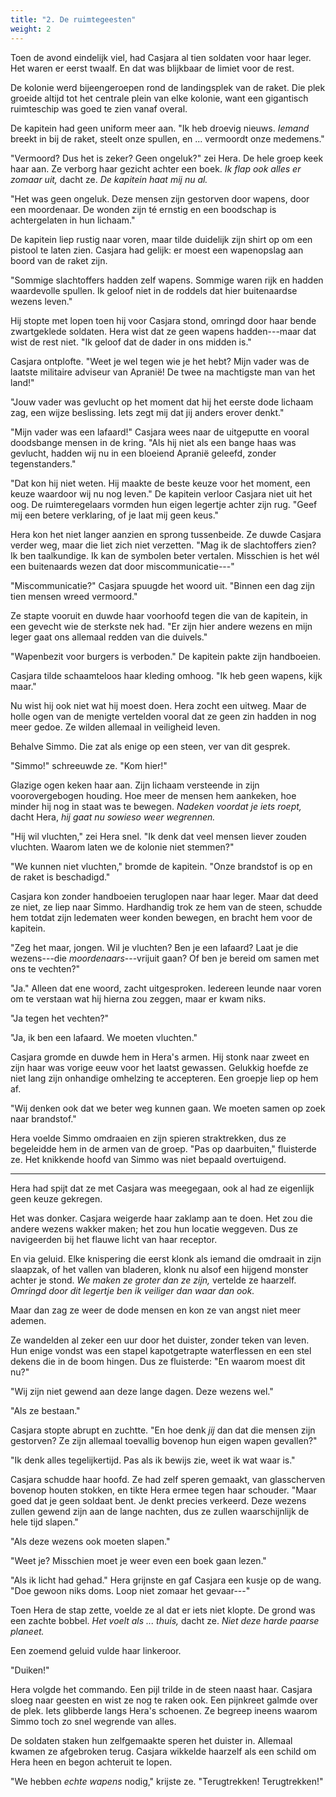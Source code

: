 ```yaml
---
title: "2. De ruimtegeesten"
weight: 2
---
```


Toen de avond eindelijk viel, had Casjara al tien soldaten voor haar leger. Het waren er eerst twaalf. En dat was blijkbaar de limiet voor de rest. 

De kolonie werd bijeengeroepen rond de landingsplek van de raket. Die plek groeide altijd tot het centrale plein van elke kolonie, want een gigantisch ruimteschip was goed te zien vanaf overal.

De kapitein had geen uniform meer aan. "Ik heb droevig nieuws. _Iemand_ breekt in bij de raket, steelt onze spullen, en ... vermoordt onze medemens."

"Vermoord? Dus het is zeker? Geen ongeluk?" zei Hera. De hele groep keek haar aan. Ze verborg haar gezicht achter een boek. _Ik flap ook alles er zomaar uit,_ dacht ze. _De kapitein haat mij nu al._

"Het was geen ongeluk. Deze mensen zijn gestorven door wapens, door een moordenaar. De wonden zijn té ernstig en een boodschap is achtergelaten in hun lichaam." 

De kapitein liep rustig naar voren, maar tilde duidelijk zijn shirt op om een pistool te laten zien. Casjara had gelijk: er moest een wapenopslag aan boord van de raket zijn. 

"Sommige slachtoffers hadden zelf wapens. Sommige waren rijk en hadden waardevolle spullen. Ik geloof niet in de roddels dat hier buitenaardse wezens leven."

Hij stopte met lopen toen hij voor Casjara stond, omringd door haar bende zwartgeklede soldaten. Hera wist dat ze geen wapens hadden---maar dat wist de rest niet. "Ik geloof dat de dader in ons midden is."

Casjara ontplofte. "Weet je wel tegen wie je het hebt? Mijn vader was de laatste militaire adviseur van Apranië! De twee na machtigste man van het land!"

"Jouw vader was gevlucht op het moment dat hij het eerste dode lichaam zag, een wijze beslissing. Iets zegt mij dat jij anders erover denkt."

"Mijn vader was een lafaard!" Casjara wees naar de uitgeputte en vooral doodsbange mensen in de kring. "Als hij niet als een bange haas was gevlucht, hadden wij nu in een bloeiend Apranië geleefd, zonder tegenstanders."

"Dat kon hij niet weten. Hij maakte de beste keuze voor het moment, een keuze waardoor wij nu nog leven." De kapitein verloor Casjara niet uit het oog. De ruimteregelaars vormden hun eigen legertje achter zijn rug. "Geef mij een betere verklaring, of je laat mij geen keus."

Hera kon het niet langer aanzien en sprong tussenbeide. Ze duwde Casjara verder weg, maar die liet zich niet verzetten. "Mag ik de slachtoffers zien? Ik ben taalkundige. Ik kan de symbolen beter vertalen. Misschien is het wél een buitenaards wezen dat door miscommunicatie---"

"Miscommunicatie?" Casjara spuugde het woord uit. "Binnen een dag zijn tien mensen wreed vermoord."

Ze stapte vooruit en duwde haar voorhoofd tegen die van de kapitein, in een gevecht wie de sterkste nek had. "Er zijn hier andere wezens en mijn leger gaat ons allemaal redden van die duivels."

"Wapenbezit voor burgers is verboden." De kapitein pakte zijn handboeien.

Casjara tilde schaamteloos haar kleding omhoog. "Ik heb geen wapens, kijk maar."

Nu wist hij ook niet wat hij moest doen. Hera zocht een uitweg. Maar de holle ogen van de menigte vertelden vooral dat ze geen zin hadden in nog meer gedoe. Ze wilden allemaal in veiligheid leven.

Behalve Simmo. Die zat als enige op een steen, ver van dit gesprek.

"Simmo!" schreeuwde ze. "Kom hier!"

Glazige ogen keken haar aan. Zijn lichaam versteende in zijn voorovergebogen houding. Hoe meer de mensen hem aankeken, hoe minder hij nog in staat was te bewegen. _Nadeken voordat je iets roept,_ dacht Hera, _hij gaat nu sowieso weer wegrennen._

"Hij wil vluchten," zei Hera snel. "Ik denk dat veel mensen liever zouden vluchten. Waarom laten we de kolonie niet stemmen?"

"We kunnen niet vluchten," bromde de kapitein. "Onze brandstof is op en de raket is beschadigd."

Casjara kon zonder handboeien teruglopen naar haar leger. Maar dat deed ze niet, ze liep naar Simmo. Hardhandig trok ze hem van de steen, schudde hem totdat zijn ledematen weer konden bewegen, en bracht hem voor de kapitein.

"Zeg het maar, jongen. Wil je vluchten? Ben je een lafaard? Laat je die wezens---die _moordenaars_---vrijuit gaan? Of ben je bereid om samen met ons te vechten?"

"Ja." Alleen dat ene woord, zacht uitgesproken. Iedereen leunde naar voren om te verstaan wat hij hierna zou zeggen, maar er kwam niks.

"Ja tegen het vechten?"

"Ja, ik ben een lafaard. We moeten vluchten."

Casjara gromde en duwde hem in Hera's armen. Hij stonk naar zweet en zijn haar was vorige eeuw voor het laatst gewassen. Gelukkig hoefde ze niet lang zijn onhandige omhelzing te accepteren. Een groepje liep op hem af. 

"Wij denken ook dat we beter weg kunnen gaan. We moeten samen op zoek naar brandstof."

Hera voelde Simmo omdraaien en zijn spieren straktrekken, dus ze begeleidde hem in de armen van de groep. "Pas op daarbuiten," fluisterde ze. Het knikkende hoofd van Simmo was niet bepaald overtuigend.

___

Hera had spijt dat ze met Casjara was meegegaan, ook al had ze eigenlijk geen keuze gekregen.

Het was donker. Casjara weigerde haar zaklamp aan te doen. Het zou die andere wezens wakker maken; het zou hun locatie weggeven. Dus ze navigeerden bij het flauwe licht van haar receptor.

En via geluid. Elke knispering die eerst klonk als iemand die omdraait in zijn slaapzak, of het vallen van bladeren, klonk nu alsof een hijgend monster achter je stond. _We maken ze groter dan ze zijn,_ vertelde ze haarzelf. _Omringd door dit legertje ben ik veiliger dan waar dan ook._ 

Maar dan zag ze weer de dode mensen en kon ze van angst niet meer ademen. 

Ze wandelden al zeker een uur door het duister, zonder teken van leven. Hun enige vondst was een stapel kapotgetrapte waterflessen en een stel dekens die in de boom hingen. Dus ze fluisterde: "En waarom moest dit nu?"

"Wij zijn niet gewend aan deze lange dagen. Deze wezens wel."

"Als ze bestaan."

Casjara stopte abrupt en zuchtte. "En hoe denk _jij_ dan dat die mensen zijn gestorven? Ze zijn allemaal toevallig bovenop hun eigen wapen gevallen?"

"Ik denk alles tegelijkertijd. Pas als ik bewijs zie, weet ik wat waar is."

Casjara schudde haar hoofd. Ze had zelf speren gemaakt, van glasscherven bovenop houten stokken, en tikte Hera ermee tegen haar schouder. "Maar goed dat je geen soldaat bent. Je denkt precies verkeerd. Deze wezens zullen gewend zijn aan de lange nachten, dus ze zullen waarschijnlijk de hele tijd slapen."

"Als deze wezens ook moeten slapen."

"Weet je? Misschien moet je weer even een boek gaan lezen."

"Als ik licht had gehad." Hera grijnste en gaf Casjara een kusje op de wang. "Doe gewoon niks doms. Loop niet zomaar het gevaar---"

Toen Hera de stap zette, voelde ze al dat er iets niet klopte. De grond was een zachte bobbel. _Het voelt als ... thuis,_ dacht ze. _Niet deze harde paarse planeet._

Een zoemend geluid vulde haar linkeroor. 

"Duiken!" 

Hera volgde het commando. Een pijl trilde in de steen naast haar. Casjara sloeg naar geesten en wist ze nog te raken ook. Een pijnkreet galmde over de plek. Iets glibberde langs Hera's schoenen. Ze begreep ineens waarom Simmo toch zo snel wegrende van alles.

De soldaten staken hun zelfgemaakte speren het duister in. Allemaal kwamen ze afgebroken terug. Casjara wikkelde haarzelf als een schild om Hera heen en begon achteruit te lopen.

"We hebben _echte wapens_ nodig," krijste ze. "Terugtrekken! Terugtrekken!"